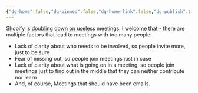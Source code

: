 ```yaml
---
{"dg-home":false,"dg-pinned":false,"dg-home-link":false,"dg-publish":true,"tags":["dgblip"],"created-date":"2023-01-04T00:00:00","disabled rules":["yaml-title","yaml-title-alias","file-name-heading"],"title":"philipp @ 2023-01-04","dg-permalink":"2023/01/04/shopify-meetings/","updated-date":"2025-04-30T22:27:37","dg-path":"blips/2023-01-04-shopify-meetings.md","permalink":"/2023/01/04/shopify-meetings/","dgPassFrontmatter":true}
---
```



[Shopify is doubling down on useless meetings.](https://edition.cnn.com/2023/01/03/tech/shopify-meetings/index.html) I welcome that - there are multiple factors that lead to meetings with too many people:

- Lack of clarity about who needs to be involved, so people invite more, just to be sure
- Fear of missing out, so people join meetings just in case
- Lack of clarity about what is going on in a meeting, so people join meetings just to find out in the middle that they can neither contribute nor learn
- And, of course, Meetings that should have been emails.



